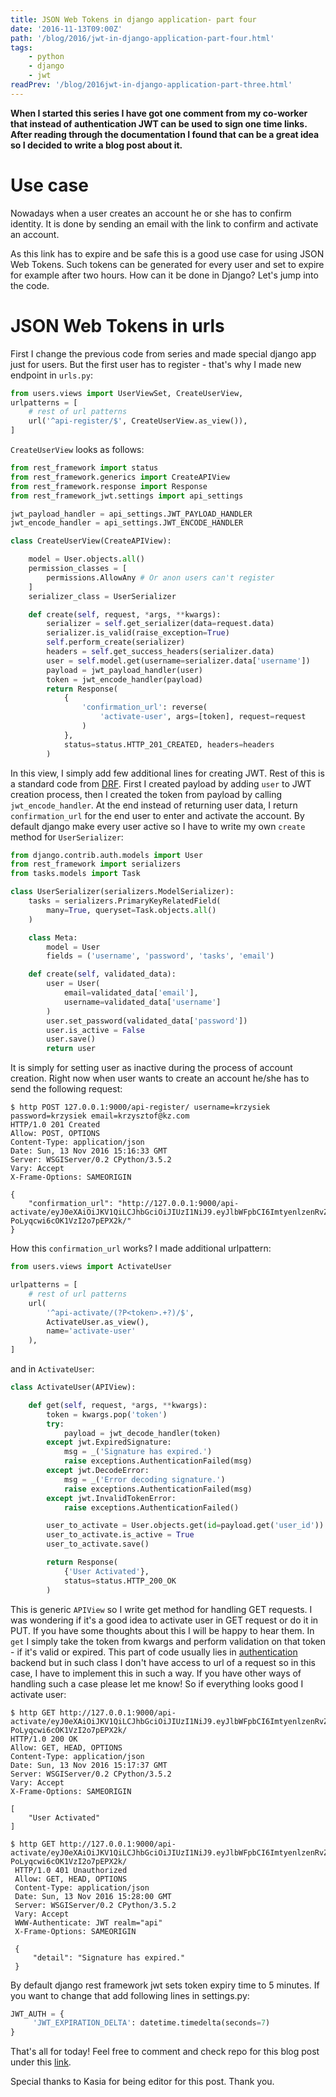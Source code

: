 ```yaml
---
title: JSON Web Tokens in django application- part four
date: '2016-11-13T09:00Z'
path: '/blog/2016/jwt-in-django-application-part-four.html'
tags: 
    - python
    - django
    - jwt
readPrev: '/blog/2016jwt-in-django-application-part-three.html'
---
```


**When I started this series I have got one comment from my co-worker
that instead of authentication JWT can be used to sign one time links.
After reading through the documentation I found that can be a great idea
so I decided to write a blog post about it.**

Use case
========

Nowadays when a user creates an account he or she has to confirm
identity. It is done by sending an email with the link to confirm and
activate an account.

As this link has to expire and be safe this is a good use case for using
JSON Web Tokens. Such tokens can be generated for every user and set to
expire for example after two hours. How can it be done in Django? Let's
jump into the code.

JSON Web Tokens in urls
=======================

First I change the previous code from series and made special django app
just for users. But the first user has to register - that's why I made
new endpoint in `urls.py`:

```python
from users.views import UserViewSet, CreateUserView,
urlpatterns = [
    # rest of url patterns
    url('^api-register/$', CreateUserView.as_view()),
]
```

`CreateUserView` looks as follows:

```python
from rest_framework import status
from rest_framework.generics import CreateAPIView
from rest_framework.response import Response
from rest_framework_jwt.settings import api_settings

jwt_payload_handler = api_settings.JWT_PAYLOAD_HANDLER
jwt_encode_handler = api_settings.JWT_ENCODE_HANDLER

class CreateUserView(CreateAPIView):

    model = User.objects.all()
    permission_classes = [
        permissions.AllowAny # Or anon users can't register
    ]
    serializer_class = UserSerializer

    def create(self, request, *args, **kwargs):
        serializer = self.get_serializer(data=request.data)
        serializer.is_valid(raise_exception=True)
        self.perform_create(serializer)
        headers = self.get_success_headers(serializer.data)
        user = self.model.get(username=serializer.data['username'])
        payload = jwt_payload_handler(user)
        token = jwt_encode_handler(payload)
        return Response(
            {
                'confirmation_url': reverse(
                    'activate-user', args=[token], request=request
                )
            },
            status=status.HTTP_201_CREATED, headers=headers
        )
```

In this view, I simply add few additional lines for creating JWT. Rest
of this is a standard code from [DRF](www.cdrf.co). First I created
payload by adding `user` to JWT creation process, then I created the
token from payload by calling `jwt_encode_handler`. At the end instead
of returning user data, I return `confirmation_url` for the end user to
enter and activate the account. By default django make every user active
so I have to write my own `create` method for `UserSerializer`:

```python
from django.contrib.auth.models import User
from rest_framework import serializers
from tasks.models import Task

class UserSerializer(serializers.ModelSerializer):
    tasks = serializers.PrimaryKeyRelatedField(
        many=True, queryset=Task.objects.all()
    )

    class Meta:
        model = User
        fields = ('username', 'password', 'tasks', 'email')

    def create(self, validated_data):
        user = User(
            email=validated_data['email'],
            username=validated_data['username']
        )
        user.set_password(validated_data['password'])
        user.is_active = False
        user.save()
        return user
```

It is simply for setting user as inactive during the process of account
creation. Right now when user wants to create an account he/she has to
send the following request:

``` {.sourceCode .shell}
$ http POST 127.0.0.1:9000/api-register/ username=krzysiek password=krzysiek email=krzysztof@kz.com
HTTP/1.0 201 Created
Allow: POST, OPTIONS
Content-Type: application/json
Date: Sun, 13 Nov 2016 15:16:33 GMT
Server: WSGIServer/0.2 CPython/3.5.2
Vary: Accept
X-Frame-Options: SAMEORIGIN

{
    "confirmation_url": "http://127.0.0.1:9000/api-activate/eyJ0eXAiOiJKV1QiLCJhbGciOiJIUzI1NiJ9.eyJlbWFpbCI6ImtyenlzenRvZkBrei5jb20iLCJ1c2VyX2lkIjoyNSwidXNlcm5hbWUiOiJrcnp5c2llayIsImV4cCI6MTQ3OTA1MDQ5M30.CMcW8ZtU6AS9LfVvO-PoLyqcwi6cOK1VzI2o7pEPX2k/"
}
```

How this `confirmation_url` works? I made additional urlpattern:

```python
from users.views import ActivateUser

urlpatterns = [
    # rest of url patterns
    url(
        '^api-activate/(?P<token>.+?)/$',
        ActivateUser.as_view(),
        name='activate-user'
    ),
]
```

and in `ActivateUser`:

```python
class ActivateUser(APIView):

    def get(self, request, *args, **kwargs):
        token = kwargs.pop('token')
        try:
            payload = jwt_decode_handler(token)
        except jwt.ExpiredSignature:
            msg = _('Signature has expired.')
            raise exceptions.AuthenticationFailed(msg)
        except jwt.DecodeError:
            msg = _('Error decoding signature.')
            raise exceptions.AuthenticationFailed(msg)
        except jwt.InvalidTokenError:
            raise exceptions.AuthenticationFailed()

        user_to_activate = User.objects.get(id=payload.get('user_id'))
        user_to_activate.is_active = True
        user_to_activate.save()

        return Response(
            {'User Activated'},
            status=status.HTTP_200_OK
        )
```

This is generic `APIView` so I write get method for handling GET
requests. I was wondering if it's a good idea to activate user in GET
request or do it in PUT. If you have some thoughts about this I will be
happy to hear them. In `get` I simply take the token from kwargs and
perform validation on that token - if it's valid or expired. This part
of code usually lies in
[authentication](https://github.com/GetBlimp/django-rest-framework-jwt/blob/master/rest_framework_jwt/authentication.py#L81)
backend but in such class I don't have access to url of a request so in
this case, I have to implement this in such a way. If you have other
ways of handling such a case please let me know! So if everything looks
good I activate user:

```shell
$ http GET http://127.0.0.1:9000/api-activate/eyJ0eXAiOiJKV1QiLCJhbGciOiJIUzI1NiJ9.eyJlbWFpbCI6ImtyenlzenRvZkBrei5jb20iLCJ1c2VyX2lkIjoyNSwidXNlcm5hbWUiOiJrcnp5c2llayIsImV4cCI6MTQ3OTA1MDQ5M30.CMcW8ZtU6AS9LfVvO-PoLyqcwi6cOK1VzI2o7pEPX2k/
HTTP/1.0 200 OK
Allow: GET, HEAD, OPTIONS
Content-Type: application/json
Date: Sun, 13 Nov 2016 15:17:37 GMT
Server: WSGIServer/0.2 CPython/3.5.2
Vary: Accept
X-Frame-Options: SAMEORIGIN

[
    "User Activated"
]

$ http GET http://127.0.0.1:9000/api-activate/eyJ0eXAiOiJKV1QiLCJhbGciOiJIUzI1NiJ9.eyJlbWFpbCI6ImtyenlzenRvZkBrei5jb20iLCJ1c2VyX2lkIjoyNSwidXNlcm5hbWUiOiJrcnp5c2llayIsImV4cCI6MTQ3OTA1MDQ5M30.CMcW8ZtU6AS9LfVvO-PoLyqcwi6cOK1VzI2o7pEPX2k/
 HTTP/1.0 401 Unauthorized
 Allow: GET, HEAD, OPTIONS
 Content-Type: application/json
 Date: Sun, 13 Nov 2016 15:28:00 GMT
 Server: WSGIServer/0.2 CPython/3.5.2
 Vary: Accept
 WWW-Authenticate: JWT realm="api"
 X-Frame-Options: SAMEORIGIN

 {
     "detail": "Signature has expired."
 }
```

By default django rest framework jwt sets token expiry time to 5
minutes. If you want to change that add following lines in settings.py:

```python
JWT_AUTH = {
     'JWT_EXPIRATION_DELTA': datetime.timedelta(seconds=7)
}
```

That's all for today! Feel free to comment and check repo for this blog
post under this
[link](https://github.com/krzysztofzuraw/personal-blog-projects/tree/master/blog_jwt).

Special thanks to Kasia for being editor for this post. Thank you.
